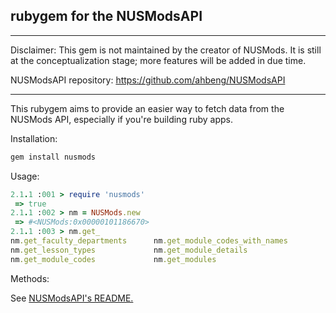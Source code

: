 rubygem for the NUSModsAPI
---

---

Disclaimer: This gem is not maintained by the creator of NUSMods. It is still
at the conceptualization stage; more features will be added in due time.

NUSModsAPI repository: https://github.com/ahbeng/NUSModsAPI

---

This rubygem aims to provide an easier way to fetch data from the NUSMods API,
especially if you're building ruby apps.

Installation:

```sh
gem install nusmods
```

Usage:

```rb
2.1.1 :001 > require 'nusmods'
 => true
2.1.1 :002 > nm = NUSMods.new
 => #<NUSMods:0x00000101186670>
2.1.1 :003 > nm.get_
nm.get_faculty_departments      nm.get_module_codes_with_names
nm.get_lesson_types             nm.get_module_details
nm.get_module_codes             nm.get_modules
```

Methods:

See [NUSModsAPI's README.][1]


  [1]: https://github.com/ahbeng/NUSModsAPI/blob/master/README.md`
